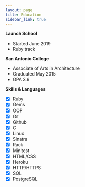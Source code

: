 ```yaml
---
layout: page
title: Education
sidebar_link: true
---
```


**Launch School**
- Started June 2019
- Ruby track

**San Antonio College**
- Associate of Arts in Architecture
- Graduated May 2015
- GPA 3.6

**Skills & Languages**

- [x] Ruby
- [x] Gems
- [x] OOP
- [x] Git
- [x] Github
- [x] C 
- [x] Linux
- [x] Sinatra
- [x] Rack
- [x] Minitest
- [x] HTML/CSS
- [x] Heroku
- [x] HTTP/HTTPS
- [x] SQL
- [x] PostgreSQL
